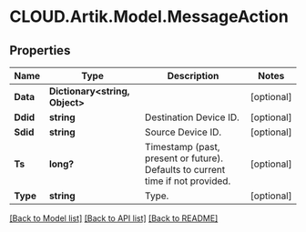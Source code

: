 # CLOUD.Artik.Model.MessageAction
## Properties

Name | Type | Description | Notes
------------ | ------------- | ------------- | -------------
**Data** | **Dictionary&lt;string, Object&gt;** |  | [optional] 
**Ddid** | **string** | Destination Device ID. | [optional] 
**Sdid** | **string** | Source Device ID. | [optional] 
**Ts** | **long?** | Timestamp (past, present or future). Defaults to current time if not provided. | [optional] 
**Type** | **string** | Type. | [optional] 

[[Back to Model list]](../README.md#documentation-for-models) [[Back to API list]](../README.md#documentation-for-api-endpoints) [[Back to README]](../README.md)

